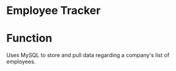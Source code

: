 # Employee Tracker

# Function

Uses MySQL to store and pull data regarding a company's list of employees.